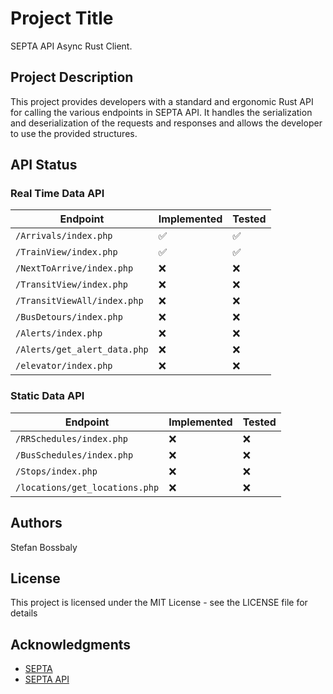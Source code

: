 # Project Title

SEPTA API Async Rust Client.

## Project Description

This project provides developers with a standard and ergonomic Rust API for calling the various endpoints in
SEPTA API. It handles the serialization and deserialization of the requests and responses and allows the
developer to use the provided structures.

## API Status

### Real Time Data API

| Endpoint                     | Implemented | Tested |
| ---------------------------- | ----------- | ------ |
| `/Arrivals/index.php`        | ✅          | ✅     |
| `/TrainView/index.php`       | ✅          | ✅     |
| `/NextToArrive/index.php`    | ❌          | ❌     |
| `/TransitView/index.php`     | ❌          | ❌     |
| `/TransitViewAll/index.php`  | ❌          | ❌     |
| `/BusDetours/index.php`      | ❌          | ❌     |
| `/Alerts/index.php`          | ❌          | ❌     |
| `/Alerts/get_alert_data.php` | ❌          | ❌     |
| `/elevator/index.php`        | ❌          | ❌     |

### Static Data API

| Endpoint                       | Implemented | Tested |
| ------------------------------ | ----------- | ------ |
| `/RRSchedules/index.php`       | ❌          | ❌     |
| `/BusSchedules/index.php`      | ❌          | ❌     |
| `/Stops/index.php`             | ❌          | ❌     |
| `/locations/get_locations.php` | ❌          | ❌     |

## Authors

Stefan Bossbaly

## License

This project is licensed under the MIT License - see the LICENSE file for details

## Acknowledgments

- [SEPTA](https://www5.septa.org/)
- [SEPTA API](https://www3.septa.org/#/)
